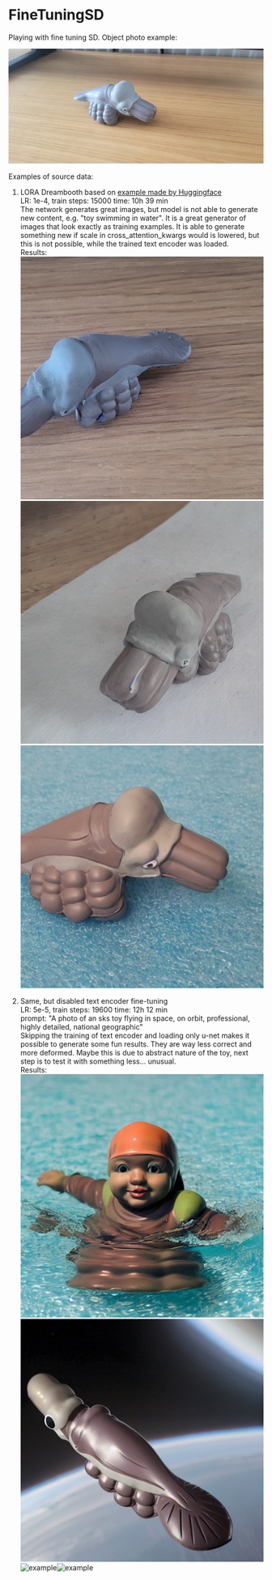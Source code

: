 # FineTuningSD
Playing with fine tuning SD.
Object photo example:

![example](train_squab/20230524_101158.jpg)

Examples of source data:

1) LORA Dreambooth based on [example made by Huggingface](https://huggingface.co/docs/diffusers/main/en/training/lora)<br />
LR: 1e-4, train steps: 15000 time: 10h 39 min<br />
The network generates great images, but model is not able to generate new content, e.g. "toy swimming in water". It is a great generator of images that look exactly as training examples. It is able to generate something new if scale in cross_attention_kwargs would is lowered, but this is not possible, while the trained text encoder was loaded.
<br /> Results:<br /> ![example](examples/dreambooth_lora/2.png)![example](examples/dreambooth_lora/3.png)![example](examples/dreambooth_lora/gen0.png)

2) Same, but disabled text encoder fine-tuning<br />
LR: 5e-5, train steps: 19600 time: 12h 12 min <br />
prompt: "A photo of an sks toy flying in space, on orbit, professional, highly detailed, national geographic"<br />
Skipping the training of text encoder and loading only u-net makes it possible to generate some fun results. They are way less correct and more deformed. Maybe this is due to abstract nature of the toy, next step is to test it with something less... unusual.
<br /> Results:<br /> ![example](examples/dreambooth_lora/gen_no_txt1.png)![example](examples/dreambooth_lora/gen_no_txt2.png)![example](examples/dreambooth_lora/gengen_no_txt3.png)![example](examples/dreambooth_lora/gengen_no_txt4.png)
